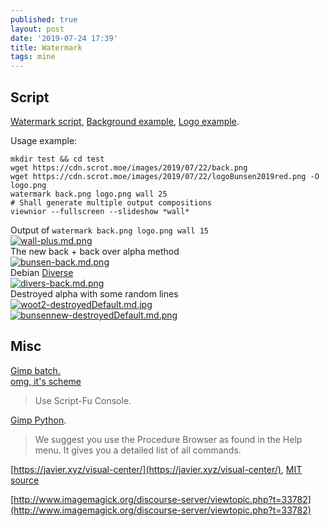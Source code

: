 ```yaml
---
published: true
layout: post
date: '2019-07-24 17:39'
title: Watermark
tags: mine
---
```

## Script

[Watermark script](https://raw.githubusercontent.com/brontosaurusrex/stretchbang/master/bin/watermark), [Background example](https://cdn.scrot.moe/images/2019/07/22/back.png), [Logo example](https://cdn.scrot.moe/images/2019/07/22/logoBunsen2019red.png).

Usage example:

    mkdir test && cd test
    wget https://cdn.scrot.moe/images/2019/07/22/back.png
    wget https://cdn.scrot.moe/images/2019/07/22/logoBunsen2019red.png -O logo.png
    watermark back.png logo.png wall 25
    # Shall generate multiple output compositions
    viewnior --fullscreen --slideshow *wall*

Output of `watermark back.png logo.png wall 15`    
[![wall-plus.md.png](https://cdn.scrot.moe/images/2019/07/22/wall-plus.md.png)](https://cdn.scrot.moe/images/2019/07/22/wall-plus.png)  
The new back + back over alpha method  
[![bunsen-back.md.png](https://cdn.scrot.moe/images/2019/07/24/bunsen-back.md.png)](https://cdn.scrot.moe/images/2019/07/24/bunsen-back.png)  
Debian [Diverse](https://gitlab.com/valessiobrito/artwork/tree/master/Debian/debian-diversity)  
[![divers-back.md.png](https://cdn.scrot.moe/images/2019/07/24/divers-back.md.png)](https://cdn.scrot.moe/images/2019/07/24/divers-back.png)  
Destroyed alpha with some random lines  
[![woot2-destroyedDefault.md.jpg](https://cdn.scrot.moe/images/2019/07/24/woot2-destroyedDefault.md.jpg)](https://cdn.scrot.moe/images/2019/07/24/woot2-destroyedDefault.jpg)  
[![bunsennew-destroyedDefault.md.png](https://cdn.scrot.moe/images/2019/07/25/bunsennew-destroyedDefault.md.png)](https://cdn.scrot.moe/images/2019/07/25/bunsennew-destroyedDefault.png)

## Misc
[Gimp batch.](https://www.gimp.org/tutorials/Basic_Batch/)  
[omg, it's scheme](https://docs.gimp.org/2.10/en/gimp-using-script-fu-tutorial.html)  
> Use Script-Fu Console.  

[Gimp Python](https://www.gimp.org/docs/python/index.html).

> We suggest you use the Procedure Browser as found in the Help menu. It gives you a detailed list of all commands.

[https://javier.xyz/visual-center/](https://javier.xyz/visual-center/), [MIT source](https://github.com/javierbyte/visual-center/)

[http://www.imagemagick.org/discourse-server/viewtopic.php?t=33782](http://www.imagemagick.org/discourse-server/viewtopic.php?t=33782)
